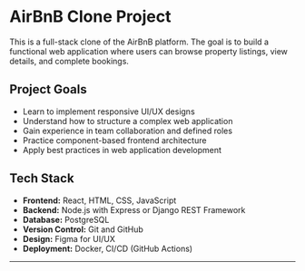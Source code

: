 # AirBnB Clone Project

This is a full-stack clone of the AirBnB platform. The goal is to build a functional web application where users can browse property listings, view details, and complete bookings.

## Project Goals
- Learn to implement responsive UI/UX designs
- Understand how to structure a complex web application
- Gain experience in team collaboration and defined roles
- Practice component-based frontend architecture
- Apply best practices in web application development

## Tech Stack
- **Frontend:** React, HTML, CSS, JavaScript
- **Backend:** Node.js with Express or Django REST Framework
- **Database:** PostgreSQL
- **Version Control:** Git and GitHub
- **Design:** Figma for UI/UX
- **Deployment:** Docker, CI/CD (GitHub Actions)

---
